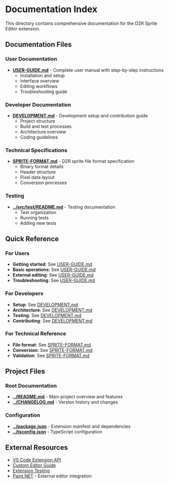 # Documentation Index

This directory contains comprehensive documentation for the D2R Sprite Editor extension.

## Documentation Files

### User Documentation
- **[USER-GUIDE.md](USER-GUIDE.md)** - Complete user manual with step-by-step instructions
  - Installation and setup
  - Interface overview
  - Editing workflows
  - Troubleshooting guide

### Developer Documentation  
- **[DEVELOPMENT.md](DEVELOPMENT.md)** - Development setup and contribution guide
  - Project structure
  - Build and test processes
  - Architecture overview
  - Coding guidelines

### Technical Specifications
- **[SPRITE-FORMAT.md](SPRITE-FORMAT.md)** - D2R sprite file format specification
  - Binary format details
  - Header structure
  - Pixel data layout
  - Conversion processes

### Testing
- **[../src/test/README.md](../src/test/README.md)** - Testing documentation
  - Test organization
  - Running tests
  - Adding new tests

## Quick Reference

### For Users
- **Getting started**: See [USER-GUIDE.md](USER-GUIDE.md#getting-started)
- **Basic operations**: See [USER-GUIDE.md](USER-GUIDE.md#basic-operations)
- **External editing**: See [USER-GUIDE.md](USER-GUIDE.md#external-editing-workflow)
- **Troubleshooting**: See [USER-GUIDE.md](USER-GUIDE.md#troubleshooting)

### For Developers
- **Setup**: See [DEVELOPMENT.md](DEVELOPMENT.md#development-setup)
- **Architecture**: See [DEVELOPMENT.md](DEVELOPMENT.md#architecture)
- **Testing**: See [DEVELOPMENT.md](DEVELOPMENT.md#testing-strategy)
- **Contributing**: See [DEVELOPMENT.md](DEVELOPMENT.md#contributing)

### For Technical Reference
- **File format**: See [SPRITE-FORMAT.md](SPRITE-FORMAT.md#file-format-structure)
- **Conversion**: See [SPRITE-FORMAT.md](SPRITE-FORMAT.md#conversion-to-png)
- **Validation**: See [SPRITE-FORMAT.md](SPRITE-FORMAT.md#validation-rules)

## Project Files

### Root Documentation
- **[../README.md](../README.md)** - Main project overview and features
- **[../CHANGELOG.md](../CHANGELOG.md)** - Version history and changes

### Configuration
- **[../package.json](../package.json)** - Extension manifest and dependencies
- **[../tsconfig.json](../tsconfig.json)** - TypeScript configuration

## External Resources

- [VS Code Extension API](https://code.visualstudio.com/api)
- [Custom Editor Guide](https://code.visualstudio.com/api/extension-guides/custom-editors)
- [Extension Testing](https://code.visualstudio.com/api/working-with-extensions/testing-extension)
- [Paint.NET](https://www.getpaint.net/) - External editor integration
